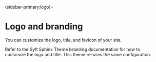 (sidebar-primary:logo)=

# Logo and branding

You can customize the logo, title, and favicon of your site.

Refer to the Syft Sphinx Theme branding documentation for how to customize the logo and title.
This theme re-uses the same configuration.

